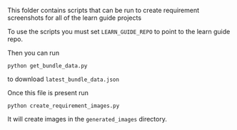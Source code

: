 This folder contains scripts that can be run to create requirement screenshots for all of the learn guide projects

To use the scripts you must set `LEARN_GUIDE_REPO` to point to the learn guide repo.

Then you can run

```
python get_bundle_data.py
```
to download `latest_bundle_data.json`

Once this file is present run
```
python create_requirement_images.py
```
It will create images in the `generated_images` directory.
